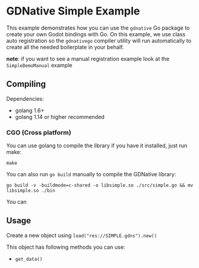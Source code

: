 # GDNative Simple Example

This example demonstrates how you can use the `gdnative` Go package to create
your own Godot bindings with Go. On this example, we use class auto registration
so the `gdnativego` compiler utility will run automatically to create all the
needed boilerplate in your behalf.

**note**: if you want to see a manual registration example look at the `SimpleDemoManual` example

## Compiling

Dependencies:
 * golang 1.6+
 * golang 1.14 or higher recommended

### CGO (Cross platform)
You can use golang to compile the library if you have it installed, just run make:

    make

You can also run `go build` manually to compile the GDNative library:

    go build -v -buildmode=c-shared -o libsimple.so ./src/simple.go && mv libsimple.so ./bin

You can

## Usage

Create a new object using `load("res://SIMPLE.gdns").new()`

This object has following methods you can use:
 * `get_data()`

